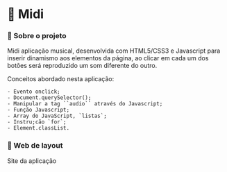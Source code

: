 # 🥁 Midi


### 📝 Sobre o projeto 

Midi aplicação musical, desenvolvida com HTML5/CSS3 e Javascript para inserir dinamismo aos elementos da página, ao clicar em cada um dos botões será reproduzido um som diferente do outro.

Conceitos abordado nesta aplicação:

    - Evento onclick;
    - Document.querySelector();
    - Manipular a tag ``audio`` através do Javascript;
    - Função Javascript;
    - Array do JavaScript, `listas`;
    - Instru;cão `for`; 
    - Element.classList.


### 🔖 Web de layout

Site da aplicação
